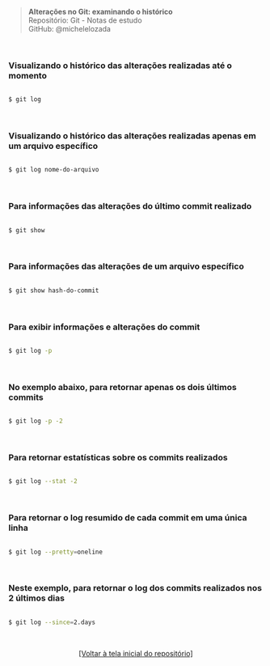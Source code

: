 > **Alterações no Git: examinando o histórico**  
> Repositório: Git - Notas de estudo  
> GitHub: @michelelozada
&nbsp;
     
&nbsp;  

### Visualizando o histórico das alterações realizadas até o momento
```bash

$ git log   
```

&nbsp;

### Visualizando o histórico das alterações realizadas apenas em um arquivo específico
```bash

$ git log nome-do-arquivo  
```

&nbsp;

### Para informações das alterações do último commit realizado
```bash

$ git show
```

&nbsp;

### Para informações das alterações de um arquivo específico
```bash

$ git show hash-do-commit  
```

&nbsp;

### Para exibir informações e alterações do commit
```bash

$ git log -p  
```

&nbsp;

### No exemplo abaixo, para retornar apenas os dois últimos commits
```bash

$ git log -p -2  
```

&nbsp;

### Para retornar estatísticas sobre os commits realizados
```bash

$ git log --stat -2  
```

&nbsp;

### Para retornar o log resumido de cada commit em uma única linha
```bash

$ git log --pretty=oneline
```

&nbsp;

### Neste exemplo, para retornar o log dos commits realizados nos 2 últimos dias
```bash

$ git log --since=2.days 
```

&nbsp; 

<div align="center">
<a href="https://github.com/michelelozada/Git-Study-Notes">[Voltar à tela inicial do repositório]</a>
</div>